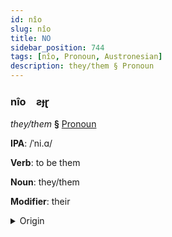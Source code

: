 ```yaml
---
id: nîo
slug: nîo
title: NO
sidebar_position: 744
tags: [nîo, Pronoun, Austronesian]
description: they/them § Pronoun
---
```


### nîo&emsp;<span kind="abugida">ƨɟɽ</span>

*they/them* **§** [Pronoun](../../tags/Pronoun)

**IPA**: /ˈni.ɑ/

**Verb**: to be them

**Noun**: they/them

**Modifier**: their

<details>
    <summary>Origin</summary>
    Tagalog ᜈᜒᜌ niyá [ˈɲa]<br/>
    <em>Austronesian Language Family</em>
</details>